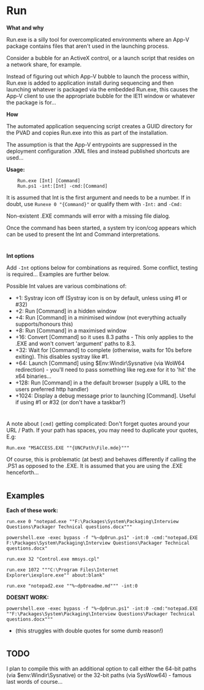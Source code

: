 # Run

**What and why**

Run.exe is a silly tool for overcomplicated environments where an App-V package contains files that aren't used in the launching process.

Consider a bubble for an ActiveX control, or a launch script that resides on a network share, for example.

Instead of figuring out which App-V bubble to launch the process within, Run.exe is added to application install during sequencing and then launching whatever is packaged via the embedded Run.exe, this causes the App-V client to use the appropriate bubble for the IE11 window or whatever the package is for...

**How**

The automated application sequencing script creates a GUID directory for the PVAD and copies Run.exe into this as part of the installation.

The assumption is that the App-V entrypoints are suppressed in the deployment configuration .XML files and instead published shortcuts are used...

**Usage:**
```
    Run.exe [Int] [Command]
    Run.ps1 -int:[Int] -cmd:[Command]
```
It is assumed that Int is the first argument and needs to be a number.  If in doubt, use ```Runexe 0 "{Command}"``` or qualify them with ```-Int:``` and ````-Cmd:````

Non-existent .EXE commands will error with a missing file dialog.

Once the command has been started, a system try icon/cog appears which can be used to present the Int and Command interpretations.

# 

**Int options**

Add ```-Int``` options below for combinations as required.  Some conflict, testing is required...  Examples are further below.

Possible Int values are various combinations of:
 - +1: Systray icon off (Systray icon is on by default, unless using #1 or #32)
 - +2: Run [Command] in a hidden window
 - +4: Run [Command] in a minimised window (not everything actually supports/honours this)
 - +8: Run [Command] in a maximised window
 - +16: Convert [Command] so it uses 8.3 paths - This only applies to the .EXE and won't convert 'argument' paths to 8.3.
 - +32: Wait for [Command] to complete (otherwise, waits for 10s before exiting).  This disables systray like #1.
 - +64: Launch [Command] using $Env:Windir\Sysnative (via WoW64 redirection) - you'll need to pass something like reg.exe for it to 'hit' the x64 binaries...
 - +128: Run [Command] in a the default browser (supply a URL to the users preferred http handler)
 - +1024: Display a debug message prior to launching [Command].  Useful if using #1 or #32 (or don't have a taskbar?)

#

A note about ```[cmd]``` getting complicated:
Don't forget quotes around your URL / Path. If your path has spaces, you may need to duplicate your quotes, E.g:
```
Run.exe "MSACCESS.EXE ""{UNCPath\File.mde}"""
```
Of course, this is problematic (at best) and behaves differently if calling the .PS1 as opposed to the .EXE.  It is assumed that you are using the .EXE henceforth...

#

## Examples
**Each of these work:**
```
run.exe 0 "notepad.exe ""F:\Packages\System\Packaging\Interview Questions\Packager Technical questions.docx"""

powershell.exe -exec bypass -f "%~dp0run.ps1" -int:0 -cmd:"notepad.EXE F:\Packages\System\Packaging\Interview Questions\Packager Technical questions.docx"

run.exe 32 "Control.exe mmsys.cpl"

run.exe 1072 """C:\Program Files\Internet 
Explorer\iexplore.exe"" about:blank"

run.exe "notepad2.exe ""%~dp0readme.md""" -int:0
```
**DOESNT WORK:**
```
powershell.exe -exec bypass -f "%~dp0run.ps1" -int:0 -cmd:"notepad.EXE ""F:\Packages\System\Packaging\Interview Questions\Packager Technical questions.docx"""
```
- (this struggles with double quotes for some dumb reason!)

#

## TODO
I plan to compile this with an additional option to call either the 64-bit paths (via $env:Windir\Sysnative\) or the 32-bit paths (via SysWow64) - famous last words of course...  